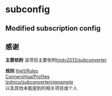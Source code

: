 # subconfig
Modified  subscription config
---
## 感谢
**主要依附**
该项目主要依附[tindy2013/subconverter](https://github.com/tindy2013/subconverter)

**规则**
[lhie1/Rules](https://github.com/lhie1/Rules)  
[ConnersHua/Profiles](https://github.com/ConnersHua/Profiles/tree/master)  
[lzdnico/subconverteriniexample](https://github.com/lzdnico/subconverteriniexample)  
以及其他未能提到的相关项目或个人
